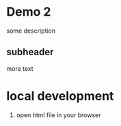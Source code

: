 # Demo 2

some description

## subheader

more text

# local development

1. open html file in your browser